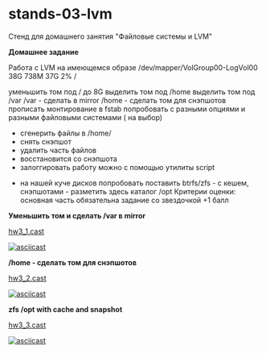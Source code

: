 # stands-03-lvm

Стенд для домашнего занятия "Файловые системы и LVM"

**Домашнее задание**

Работа с LVM
на имеющемся образе 
/dev/mapper/VolGroup00-LogVol00 38G 738M 37G 2% /

уменьшить том под / до 8G
выделить том под /home
выделить том под /var
/var - сделать в mirror
/home - сделать том для снэпшотов
прописать монтирование в fstab
попробовать с разными опциями и разными файловыми системами ( на выбор)
- сгенерить файлы в /home/
- снять снэпшот
- удалить часть файлов
- восстановится со снэпшота
- залоггировать работу можно с помощью утилиты script

* на нашей куче дисков попробовать поставить btrfs/zfs - с кешем, снэпшотами - разметить здесь каталог /opt
Критерии оценки: основная часть обязательна
задание со звездочкой +1 балл


**Уменьшить том и сделать /var в mirror**

[hw3_1.cast](./hw3_1.cast)

[![asciicast](https://asciinema.org/a/lH0MRPtGMjpJa4qckRlto0vjI.svg)](https://asciinema.org/a/lH0MRPtGMjpJa4qckRlto0vjI)

**/home - сделать том для снэпшотов**

[hw3_2.cast](./hw3_2.cast)

[![asciicast](https://asciinema.org/a/mysZOLJsLAHHxh9TyvQTtFsJY.svg)](https://asciinema.org/a/mysZOLJsLAHHxh9TyvQTtFsJY)

**zfs /opt with cache and snapshot**

[hw3_3.cast](./hw3_3.cast)

[![asciicast](https://asciinema.org/a/a7uYrZNLLMq6NNqzNS30iZZIe.svg)](https://asciinema.org/a/a7uYrZNLLMq6NNqzNS30iZZIe)